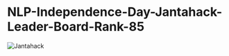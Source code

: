 # NLP-Independence-Day-Jantahack-Leader-Board-Rank-85

![Jantahack](https://datahack-prod.s3.ap-south-1.amazonaws.com/__sized__/contest_cover/jantahack_i-day-thumbnail-1200x1200-90.jpg)

